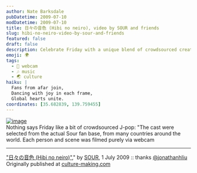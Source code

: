```yaml
---
author: Nate Barksdale
pubDatetime: 2009-07-10
modDatetime: 2009-07-10
title: 日々の音色 (Hibi no neiro), video by SOUR and friends
slug: hibi-no-neiro-video-by-sour-and-friends
featured: false
draft: false
description: Celebrate Friday with a unique blend of crowdsourced creativity and J-pop by SOUR, featuring fans from around the world.
emoji: 🌍
tags:
  - 📼 webcam
  - 🎶 music
  - 🌏 culture
haiku: |
  Fans from afar join,  
  Dancing with joy in each frame,  
  Global hearts unite.
coordinates: [35.682839, 139.759455]
---
```


[![image](http://culture-making.com/media/sour.jpg)](http://www.youtube.com/watch?v=WfBlUQguvyw)  
Nothing says Friday like a bit of crowdsourced J-pop: "The cast were selected from the actual Sour fan base, from many countries around the world. Each person and scene was filmed purely via webcam

---

["日々の音色 (Hibi no neiro)"](http://www.youtube.com/watch?v=WfBlUQguvyw)," by [SOUR](http://sour-web.com/), 1 July 2009 :: thanks [@jonathanhliu](http://twitter.com/jonathanhliu) Originally published at [culture-making.com](http://www.culture-making.com)
